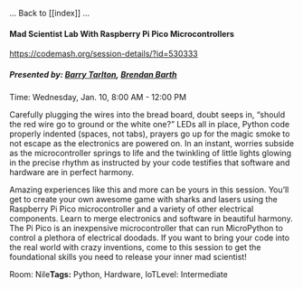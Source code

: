 

... Back to [[index]] ...


#### Mad Scientist Lab With Raspberry Pi Pico Microcontrollers

https://codemash.org/session-details/?id=530333
##### **Presented by:** [Barry Tarlton](https://codemash.org/speaker-details?id=8df97796-8644-4bb5-82e3-103a3c34138c), [Brendan Barth](https://codemash.org/speaker-details?id=145c3c07-2cd4-44ee-9048-4f7ab3219efb)

Time: Wednesday, Jan. 10, 8:00 AM - 12:00 PM

Carefully plugging the wires into the bread board, doubt seeps in, “should the red wire go to ground or the white one?” LEDs all in place, Python code properly indented (spaces, not tabs), prayers go up for the magic smoke to not escape as the electronics are powered on. In an instant, worries subside as the microcontroller springs to life and the twinkling of little lights glowing in the precise rhythm as instructed by your code testifies that software and hardware are in perfect harmony.  
  
Amazing experiences like this and more can be yours in this session. You’ll get to create your own awesome game with sharks and lasers using the Raspberry Pi Pico microcontroller and a variety of other electrical components. Learn to merge electronics and software in beautiful harmony. The Pi Pico is an inexpensive microcontroller that can run MicroPython to control a plethora of electrical doodads. If you want to bring your code into the real world with crazy inventions, come to this session to get the foundational skills you need to release your inner mad scientist!

Room: Nile**Tags:** Python, Hardware, IoTLevel: Intermediate